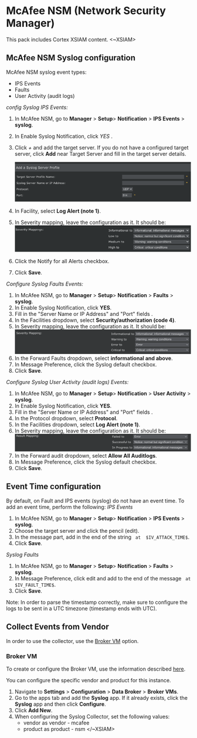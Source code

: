 
# McAfee NSM (Network Security Manager)

This pack includes Cortex XSIAM content.
<~XSIAM>

## McAfee NSM Syslog configuration

McAfee NSM syslog event types:

* IPS Events
* Faults
* User Activity (audit logs)

*config Syslog IPS Events:*

1. In McAfee NSM, go to **Manager** > **Setup**> **Notification** > **IPS Events** > **syslog**.
2. In Enable Syslog Notification, click *YES* .
3. Click *+* and add the target server. 
   If you do not have a configured target server, click **Add** near Target Server and  fill in the target server details.

   ![link](doc_files/nsm_add_target_server.png)
4. In Facility, select **Log Alert (note 1)**.
5. In Severity mapping, leave the configuration as it.  It should be:
 ![link](doc_files/nsm_ips_severity_mapping.png)
6. Click the Notify for all Alerts checkbox.
7. Click **Save**.

*Configure Syslog Faults Events:*

1. In McAfee NSM, go to **Manager** > **Setup**> **Notification** > **Faults** > **syslog**.
2. In Enable Syslog Notification, click **YES**.
3. Fill in the "Server Name or IP Address" and "Port" fields .
4. In the Facilities dropdown, select **Security/authorization (code 4)**.
5. In Severity mapping, leave the configuration as it.  It should be:
    ![link](doc_files/nsm_faults_severity_mapping.png)
6. In the Forward Faults dropdown, select **informational and above**.
7. In Message Preference, click the Syslog default checkbox.
8. Click **Save**.

*Configure Syslog User Activity (audit logs) Events:*

1. In McAfee NSM, go to **Manager** > **Setup**> **Notification** > **User Activity** > **syslog**.
2. In Enable Syslog Notification, click **YES**.
3. Fill in the "Server Name or IP Address" and "Port" fields .
4. In the Protocol dropdown, select **Protocol**.
5. In the Facilities dropdown, select **Log Alert (note 1)**.
6. In Severity mapping, leave the configuration as it.  It should be:
    ![link](doc_files/nsm_audit_severity_mapping.png)
7. In the Forward audit dropdown, select **Allow All Auditlogs**.
7. In Message Preference, click the Syslog default checkbox.
8. Click **Save**.

## Event Time configuration

By default, on Fault and IPS events (syslog) do not have an event time. To add an event time, perform the following:
*IPS Events*

1. In McAfee NSM, go to **Manager** > **Setup**> **Notification** > **IPS Events** > **syslog**.
2. Choose the target server and click the pencil (edit).
3. In the message part, add in the end of the string ``` at  $IV_ATTACK_TIME$```.
4. Click **Save**.

*Syslog Faults*

1. In McAfee NSM, go to **Manager** > **Setup**> **Notification** > **Faults** > **syslog**.
2. In Message Preference, click edit and add to the end of the message ``` at  $IV_FAULT_TIME$```.
3. Click **Save**.

Note:
In order to parse the timestamp correctly, make sure to configure the logs to be sent in a UTC timezone (timestamp ends with UTC).

## Collect Events from Vendor

In order to use the collector, use the [Broker VM](#broker-vm) option.

### Broker VM

To create or configure the Broker VM, use the information described [here](https://docs-cortex.paloaltonetworks.com/r/Cortex-XDR/Cortex-XDR-Pro-Administrator-Guide/Configure-the-Broker-VM).

You can configure the specific vendor and product for this instance.

1. Navigate to **Settings** > **Configuration** > **Data Broker** > **Broker VMs**. 
2. Go to the apps tab and add the **Syslog** app. If it already exists, click the **Syslog** app and then click **Configure**.
3. Click **Add New**.
4. When configuring the Syslog Collector, set the following values:
   * vendor as vendor - mcafee
   * product as product - nsm
</~XSIAM>